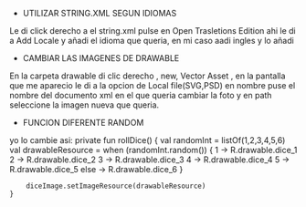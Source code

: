 - UTILIZAR STRING.XML SEGUN IDIOMAS


Le di click derecho a el string.xml pulse en Open Trasletions Edition ahi le di a Add Locale y añadi el idioma que queria, en mi caso aadi ingles y lo añadi


- CAMBIAR LAS IMAGENES DE DRAWABLE


En la carpeta drawable di clic derecho  , new, Vector Asset , en la pantalla que me aparecio le di a la opcion de Local file(SVG,PSD) en nombre puse el nombre del documento xml en el que queria cambiar la foto y en path seleccione la imagen nueva que queria.


- FUNCION DIFERENTE RANDOM


yo lo cambie asi:
 private fun rollDice() {
        val randomInt = listOf(1,2,3,4,5,6)
        val drawableResource = when (randomInt.random()) {
            1 -> R.drawable.dice_1
            2 -> R.drawable.dice_2
            3 -> R.drawable.dice_3
            4 -> R.drawable.dice_4
            5 -> R.drawable.dice_5
            else -> R.drawable.dice_6
        }

        diceImage.setImageResource(drawableResource)
    }
